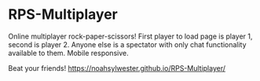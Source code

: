# RPS-Multiplayer

Online multiplayer rock-paper-scissors! First player to load page is player 1, second is player 2. Anyone else is a spectator with only chat functionality available to them. Mobile responsive.

Beat your friends!
https://noahsylwester.github.io/RPS-Multiplayer/
